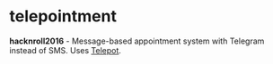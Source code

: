 # telepointment

**hacknroll2016** - Message-based appointment system with Telegram instead of SMS. Uses [Telepot](https://github.com/nickoala/telepot).
